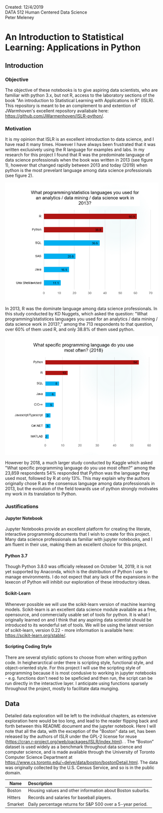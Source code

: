Created: 12/4/2019  
DATA 512 Human Centered Data Science  
Peter Meleney  

# An Introduction to Statistical Learning: Applications in Python

## Introduction

### Objective
The objective of these notebooks is to give aspiring data scientists, who are familiar with python 3.x, but not R, access to the laboratory sections of the book "An introduction to Statistical Learning with Applications in R" (ISLR).  This repository is meant to be an complement to and extention of JWarmhoven's excellent repository availabale here: https://github.com/JWarmenhoven/ISLR-python/.

### Motivation
It is my opinion that ISLR is an excellent introduction to data science, and I have read it many times.  However I have always been frustrated that it was written exclusively using the R language for examples and labs.  In my research for this project I found that R was the predominate language of data science professionals when the book was written in 2013 (see figure 1), however that changed rapidly between 2013 and today (2019) when python is the most prevelant language among data science professionals (see figure 2).  

![image of data science prefs 2013](https://github.com/pmeleney/data512_project/blob/master/images/data_science_prefs_2013.PNG)

In 2013, R was the dominate language among data science professionals.  In this study conducted by KD Nuggets, which asked the question: "What programming/statistices languages you used for an analytics / data mining / data science work in 2013?," among the 713 respondents to that question, over 60% of them used R, and only 38.8% of them used python.  

![image of data science prefs 2018](https://github.com/pmeleney/data512_project/blob/master/images/data_science_prefs_2018.PNG)

However by 2018, a much larger study conducted by Kaggle which asked "What specific programming language do you use most often?" among the 23,859 respondents 54% responded that Python was the language they used most, followed by R at only 13%.  This may explain why the authors originally chose R as the consensus language among data professionals in 2013, but the evolution of the field towards use of python strongly motivates my work in its translation to Python.

### Justifications

#### Jupyter Notebook
Jupyter Notebooks provide an excellent platform for creating the literate, interactive programming documents that I wish to create for this project.  Many data science professionals as familiar with jupyter notebooks, and I am fluent in their use, making them an excellent choice for this project.

#### Python 3.7
Though Python 3.8.0 was officially released on October 14, 2019, it is not yet supported by Anaconda, which is the distribution of Python I use to manage environments.  I do not expect that any lack of the expansions in the lexecon of Python will inhibit our exploration of these introductory ideas. 

#### Scikit-Learn
Whenever possible we will use the scikit-learn version of machine learning models.  Scikit-learn is an excellent data science module available as a free, opensource, and commercially usable set of tools for python.  It is what I originally learned on and I think that any aspiring data scientist should be introduced to its wonderful set of tools.  We will be using the latest version of scikit-learn, version 0.22 - more information is available here: https://scikit-learn.org/stable/.

#### Scripting Coding Style
There are several stylistic options to choose from when writing python code.  In heigherarctical order there is scripting style, functional style, and object-oriented style.  For this project I will use the scripting style of programming because it is most condusive to working in jupyter notebooks - e.g. functions don't need to be speficied and then run, the script can be run directly in the interactive layer.  I anticipate using functions sparsely throughout the project, mostly to facilitate data munging.

## Data
Detailed data exploration will be left to the individual chapters, as extensive exploration here would be too long, and lead to the reader flipping back and forth between this README document and the jupyter notebook.  Here I will note that all the data, with the exception of the "Boston" data set, has been released by the authors of ISLR under the GPL-2 license for reuse (https://cran.r-project.org/web/packages/ISLR/index.html).  .  The “Boston” dataset is used widely as a benchmark throughout data science and computer science, and is made available through the University of Toronto Computer Science Department at https://www.cs.toronto.edu/~delve/data/boston/bostonDetail.html.  The data was originally collected by the U.S. Census Service, and so is in the public domain.

|**Name**|**Description**|
|--------|:---------------------|
|Boston|	Housing values and other information about Boston suburbs.|
|Hitters|	Records and salaries for baseball players.|
|Smarket|	Daily percentage returns for S&P 500 over a 5-year period.|
